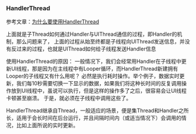 ### HandlerThread

参考文章：[为什么要使用HandlerThread](http://blog.csdn.net/tianmaxingkong_/article/details/52039952)

上面就是子Thread如何通过Handler与UIThread通信的过程，即Handler的机制，那么问题来了，
上面的过程从始至终都是子线程向UIThread发送信息，并没有反过来的过程，也就是UIThread如何给子线程发送Handler信息


使用HandlerThread的原因：
一般情况下，我们会经常用Handler在子线程中更新UI线程，那是因为在主线程中有Looper循环，而HandlerThread新建拥有Looper的子线程又有什么用呢？ 
必然是执行耗时操作。举个例子，数据实时更新，我们每10秒需要切换一下显示的数据，如果我们将这种长时间的反复调用操作放到UI线程中，虽说可以执行，但是这样的操作多了之后，很容易会让UI线程卡顿甚至崩溃。 
于是，就必须在子线程中调用这些了。 

HandlerThread继承自Thread，一般适应的场景，便是集Thread和Handler之所长，适用于会长时间在后台运行，并且间隔时间内（或适当情况下）会调用的情况，比如上面所说的实时更新。